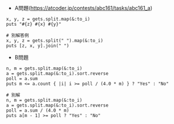 - A問題(https://atcoder.jp/contests/abc161/tasks/abc161_a)

```
x, y, z = gets.split.map(&:to_i)
puts "#{z} #{x} #{y}"

# 別解答例
x, y, z = gets.split(" ").map(&:to_i)
puts [z, x, y].join(" ")
```

- B問題
```
n, m = gets.split.map(&:to_i)
a = gets.split.map(&:to_i).sort.reverse
poll = a.sum
puts m <= a.count { |i| i >= poll / (4.0 * m) } ? "Yes" : "No"

# 別解
n, m = gets.split.map(&:to_i)
a = gets.split.map(&:to_i).sort.reverse
poll = a.sum / (4.0 * m)
puts a[m - 1] >= poll ? "Yes" : "No"
```
